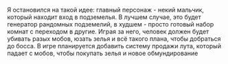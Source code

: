 Я остановился на такой идее: главный персонаж - некий мальчик, который находит вход в подземелья. В лучшем случае, это будет генератор рандомных подземелий, в худшем - просто готовый набор комнат с переходом в другие. Играя за него, человек должен будет убивать разых мобов, юзать зелья и всё такого плана, чтобы добраться до босса. В игре планируется добавить систему продажи лута, который падает с мобов, чтобы покупать зелья и новое обмундирование
